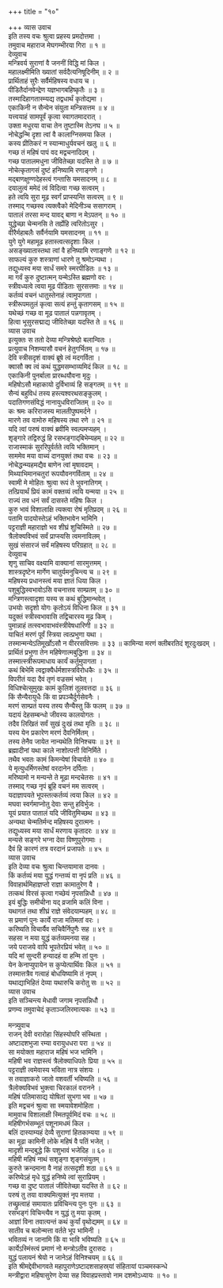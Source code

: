 +++
title = "१०"

+++
व्यास उवाच  
इति तस्य वचः श्रुत्वा प्रहस्य प्रमदोत्तमा ।  
तमुवाच महाराज मेघगम्भीरया गिरा ॥ १ ॥  
देव्युवाच  
मन्त्रिवर्य सुराणां वै जननीं विद्धि मां किल ।  
महालक्ष्मीमिति ख्यातां सर्वदैत्यनिषूदिनीम् ॥ २ ॥  
प्रार्थिताहं सुरैः सर्वैर्महिषस्य वधाय च ।  
पीडितैर्दानवेन्द्रेण यज्ञभागबहिष्कृतैः ॥ ३ ॥  
तस्मादिहागतास्म्यद्य तद्वधार्थं कृतोद्यमा ।  
एकाकिनी न सैन्येन संयुता मन्त्रिसत्तम ॥ ४ ॥  
यत्त्वयाहं सामपूर्वं कृत्वा स्वागतमादरात् ।  
उक्ता मधुरया वाचा तेन तुष्टास्मि तेऽनघ ॥ ५ ॥  
नोचेद्धन्मि दृशा त्वां वै कालाग्निसमया किल ।  
कस्य प्रीतिकरं न स्यान्माधुर्यवचनं खलु ॥ ६ ॥  
गच्छ तं महिषं पापं वद मद्वचनादिदम् ।  
गच्छ पातालमधुना जीवितेच्छा यदस्ति ते ॥ ७ ॥  
नोचेत्कृतागसं दुष्टं हनिष्यामि रणाङ्गणे ।  
मद्‌बाणक्षुण्णदेहस्त्वं गन्तासि यमसादनम् ॥ ८ ॥  
दयालुत्वं ममेदं त्वं विदित्वा गच्छ सत्वरम् ।  
हते त्वयि सुरा मूढ स्वर्गं प्राप्स्यन्ति सत्वरम् ॥ ९ ॥  
तस्माद्‌ गच्छस्व त्यक्त्वैको मेदिनीञ्च ससागराम् ।  
पातालं तरसा मन्द यावद्‌ बाणा न मेऽपतन् ॥ १० ॥  
युद्धेच्छा चेन्मनसि ते तर्ह्येहि त्वरितोऽसुर ।  
वीरैर्महाबलैः सर्वैर्नयामि यमसादनम् ॥ ११ ॥  
युगे युगे महामूढ हतास्त्वत्सदृशाः किल ।  
असङ्ख्यातास्तथा त्वां वै हनिष्यामि रणाङ्गणे ॥ १२ ॥  
साफल्यं कुरु शस्त्राणां धारणे तु श्रमोऽन्यथा ।  
तद्युध्यस्व मया सार्धं समरे स्मरपीडितः ॥ १३ ॥  
मा गर्वं कुरु दुष्टात्मन् यन्मेऽस्ति ब्रह्मणो वरः ।  
स्त्रीवध्यत्वे त्वया मूढ पीडिताः सुरसत्तमाः ॥ १४ ॥  
कर्तव्यं वचनं धातुस्तेनाहं त्वामुपागता ।  
स्त्रीरूपमतुलं कृत्वा सत्यं हन्तुं कृतागसम् ॥ १५ ॥  
यथेच्छं गच्छ वा मूढ पातालं पन्नगावृतम् ।  
हित्वा भूसुरसद्माद्य जीवितेच्छा यदस्ति ते ॥ १६ ॥  
व्यास उवाच  
इत्युक्तः स ततो देव्या मन्त्रिश्रेष्ठो बलान्वितः ।  
प्रत्युवाच निशम्यासौ वचनं हेतुगर्भितम् ॥ १७ ॥  
देवि स्त्रीसदृशं वाक्यं ब्रूषे त्वं मदगर्विता ।  
क्वासौ क्व त्वं कथं युद्धमसम्भाव्यमिदं किल ॥ १८ ॥  
एकाकिनी पुनर्बाला प्रारब्धयौवना मृदुः ।  
महिषोऽसौ महाकायो दुर्विभाव्यं हि सङ्गतम् ॥ १९ ॥  
सैन्यं बहुविधं तस्य हस्त्यश्वरथसङ्कुलम् ।  
पदातिगणसंविद्धं नानायुधविराजितम् ॥ २० ॥  
कः श्रमः करिराजस्य मालतीपुष्पमर्दने ।  
मारणे तव वामोरु महिषस्य तथा रणे ॥ २१ ॥  
यदि त्वां परुषं वाक्यं ब्रवीमि स्वल्पमप्यहम् ।  
शृङ्गारे तद्विरुद्धं हि रसभङ्गाद्‌बिभेम्यहम् ॥ २२ ॥  
राजास्माकं सुररिपुर्वर्तते त्वयि भक्तिमान् ।  
साममेव मया वाच्यं दानयुक्तं तथा वचः ॥ २३ ॥  
नोचेद्धन्म्यहमद्यैव बाणेन त्वां मृषावदाम् ।  
मिथ्याभिमानचतुरां रूपयौवनगर्विताम् ॥ २४ ॥  
स्वामी मे मोहितः श्रुत्वा रूपं ते भुवनातिगम् ।  
तत्प्रियार्थं प्रियं कामं वक्तव्यं त्वयि यन्मया ॥ २५ ॥  
राज्यं तव धनं सर्वं दासस्ते महिषः किल ।  
कुरु भावं विशालाक्षि त्यक्त्वा रोषं मृतिप्रदम् ॥ २६ ॥  
पतामि पादयोस्तेऽहं भक्तिभावेन भामिनि ।  
पट्टराज्ञी महाराज्ञो भव शीघ्रं शुचिस्मिते ॥ २७ ॥  
त्रैलोक्यविभवं सर्वं प्राप्स्यसि त्वमनाविलम् ।  
सुखं संसारजं सर्वं महिषस्य परिग्रहात् ॥ २८ ॥  
देव्युवाच  
शृणु साचिव वक्ष्यामि वाक्यानां सारमुत्तमम् ।  
शास्त्रदृष्टेन मार्गेण चातुर्यमनुचिन्त्य च ॥ २९ ॥  
महिषस्य प्रधानस्त्वं मया ज्ञातं धिया किल ।  
पशुबुद्धिस्वभावोऽसि वचनात्तव साम्प्रतम् ॥ ३० ॥  
मन्त्रिणस्त्वादृशा यस्य स कथं बुद्धिमान्भवेत् ।  
उभयोः सदृशो योगः कृतोऽयं विधिना किल ॥ ३१ ॥  
यदुक्तं स्त्रीस्वभावासि तद्विचारस्य मूढ किम् ।  
पुमान्नाहं तत्स्वभावाभवंस्त्रीवेषधारिणी ॥ ३२ ॥  
याचितं मरणं पूर्वं स्त्रिया त्वत्प्रभुणा यथा ।  
तस्मान्मन्येऽतिमूर्खोऽसौ न वीररसवित्तमः ॥ ३३ ॥
कामिन्या मरणं क्लीबरतिदं शूरदुःखदम् ।  
प्रार्थितं प्रभुणा तेन महिषेणात्मबुद्धिना ॥ ३४ ॥  
तस्मात्स्त्रीरूपमाधाय कार्यं कर्तुमुपागता ।  
कथं बिभेमि त्वद्वाक्यैर्धर्मशास्त्रविरोधकैः ॥ ३५ ॥  
विपरीतं यदा दैवं तृणं वज्रसमं भवेत् ।  
विधिश्चेत्सुमुखः कामं कुलिशं तूलवत्तदा ॥ ३६ ॥  
किं सैन्यैरायुधैः किं वा प्रपञ्चैर्दुर्गसेवनैः ।  
मरणं साम्प्रतं यस्य तस्य सैन्यैस्तु किं फलम् ॥ ३७ ॥  
यदायं देहसम्बन्धो जीवस्य कालयोगतः ।  
तदैव लिखितं सर्वं सुखं दुःखं तथा मृतिः ॥ ३८ ॥  
यस्य येन प्रकारेण मरणं दैवनिर्मितम् ।  
तस्य तेनैव जायेत नान्यथेति विनिश्चयः ॥ ३९ ॥  
ब्रह्मादीनां यथा काले नाशोत्पत्ती विनिर्मिते ।  
तथैव भवतः कामं किमन्येषां विचार्यते ॥ ४० ॥  
ये मृत्युधर्मिणस्तेषां वरदानेन दर्पिताः ।  
मरिष्यामो न मन्यन्ते ते मूढा मन्दचेतसः ॥ ४१ ॥  
तस्माद्‌ गच्छ नृपं ब्रूहि वचनं मम सत्वरम् ।  
यदाज्ञापयते भूपस्तत्कर्तव्यं त्वया किल ॥ ४२ ॥  
मघवा स्वर्गमाप्नोतु देवाः सन्तु हविर्भुजः ।  
यूयं प्रयात पातालं यदि जीवितुमिच्छथ ॥ ४३ ॥  
अन्यथा चेन्मतिर्मन्द महिषस्य दुरात्मनः ।  
तद्युध्यस्व मया सार्धं मरणाय कृतादरः ॥ ४४ ॥  
मन्यसे सङ्गरे भग्ना देवा विष्णुपुरोगमाः ।  
दैवं हि कारणं तत्र वरदानं प्रजापतेः ॥ ४५ ॥  
व्यास उवाच  
इति देव्या वचः श्रुत्वा चिन्तयामास दानवः ।  
किं कर्तव्यं मया युद्धं गन्तव्यं वा नृपं प्रति ॥ ४६ ॥  
विवाहार्थमिहाज्ञप्तो राज्ञा कामातुरेण वै ।  
तत्कथं विरसं कृत्वा गच्छेयं नृपसन्निधौ ॥ ४७ ॥  
इयं बुद्धिः समीचीना यद्‌ व्रजामि कलिं विना ।  
यथागतं तथा शीघ्रं राज्ञे संवेदयाम्यहम् ॥ ४८ ॥  
स प्रमाणं पुनः कार्ये राजा मतिमतां वरः ।  
करिष्यति विचार्यैव सचिवैर्निपुणैः सह ॥ ४९ ॥  
सहसा न मया युद्धं कर्तव्यमनया सह ।  
जये पराजये वापि भूपतेरप्रियं भवेत् ॥ ५० ॥  
यदि मां सुन्दरी हन्यादहं वा हन्मि तां पुनः ।  
येन केनाप्युपायेन स कुप्येत्पार्थिवः किल ॥ ५१ ॥  
तस्मात्तत्रैव गत्वाहं बोधयिष्यामि तं नृपम् ।  
यथाद्याभिहितं देव्या यथारुचि करोतु सः ॥ ५२ ॥  
व्यास उवाच  
इति सञ्चिन्त्य मेधावी जगाम नृपसन्निधौ ।  
प्रणम्य तमुवाचेदं कृताञ्जलिरमात्यकः ॥ ५३ ॥  
  
मन्त्र्युवाच  
राजन् देवी वरारोहा सिंहस्योपरि संस्थिता ।  
अष्टादशभुजा रम्या वरायुधधरा परा ॥ ५४ ॥  
सा मयोक्ता महाराज महिषं भज भामिनि ।  
महिषी भव राज्ञस्त्वं त्रैलोक्याधिपतेः प्रिया ॥ ५५ ॥  
पट्टराज्ञी त्वमेवास्य भविता नात्र संशयः ।  
स तवाज्ञाकरो जातो वशवर्ती भविष्यति ॥ ५६ ॥  
त्रैलोक्यविभवं भुक्त्वा चिरकालं वरानने ।  
महिषं पतिमासाद्य योषितां सुभगा भव ॥ ५७ ॥  
इति मद्वचनं श्रुत्वा सा स्मयावेशमोहिता ।  
मामुवाच विशालाक्षी स्मितपूर्वमिदं वचः ॥ ५८ ॥  
महिषीगर्भसम्भूतं पशूनामधमं किल ।  
बलिं दास्याम्यहं देव्यै सुराणां हितकाम्यया ॥ ५९ ॥  
का मूढा कामिनी लोके महिषं वै पतिं भजेत् ।  
मादृशी मन्दबुद्धे किं पशुभावं भजेदिह ॥ ६० ॥  
महिषी महिषं नाथं सशृङ्गा शृङ्गसंयुतम् ।  
कुरुते क्रन्दमाना वै नाहं तत्सदृशी शठा ॥ ६१ ॥  
करिष्येऽहं मृधे युद्धं हनिष्ये त्वां सुराप्रियम् ।  
गच्छ वा दुष्ट पातालं जीवितेच्छा यदस्ति ते ॥ ६२ ॥  
परुषं तु तया वाक्यमित्युक्तं नृप मत्तया ।  
तच्छ्रुत्वाहं समायातः प्रविचिन्त्य पुनः पुनः ॥ ६३ ॥  
रसभङ्गं विचिन्त्यैव न युद्धं तु मया कृतम् ।  
आज्ञां विना तवात्यन्तं कथं कुर्यां वृथोद्यमम् ॥ ६४ ॥  
सातीव च बलोन्मत्ता वर्तते भूप भामिनी ।  
भवितव्यं न जानामि किं वा भावि भविष्यति ॥ ६५ ॥  
कार्येऽस्मिंस्त्वं प्रमाणं नो मन्त्रोऽतीव दुरासदः ।  
युद्धं पलायनं श्रेयो न जानेऽहं विनिश्चयम् ॥ ६६ ॥  
इति श्रीमद्देवीभागवते महापुराणेऽष्टादशसाहस्र्यां संहितायां पञ्चमस्कन्धे  
मन्त्रीद्वारा महिषासुरेण देव्या सह विवाहप्रस्तावो नाम दशमोऽध्यायः ॥ १० ॥
